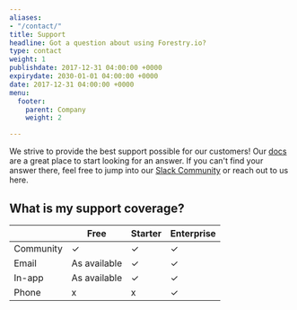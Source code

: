 ```yaml
---
aliases:
- "/contact/"
title: Support
headline: Got a question about using Forestry.io?
type: contact
weight: 1
publishdate: 2017-12-31 04:00:00 +0000
expirydate: 2030-01-01 04:00:00 +0000
date: 2017-12-31 04:00:00 +0000
menu:
  footer:
    parent: Company
    weight: 2

---
```

We strive to provide the best support possible for our customers! Our [docs](/docs/) are a great place to start looking for an answer. If you can't find your answer there, feel free to jump into our [Slack Community](https://forestry.io/blog/post/join-our-slack-community/) or reach out to us here.

## What is my support coverage?

|  | Free | Starter | Enterprise |
| --- | --- | --- | --- |
| Community | ✓ | ✓ | ✓ |
| Email | As available | ✓ | ✓ |
| In-app | As available | ✓ | ✓ |
| Phone | ⅹ | ⅹ | ✓ |
